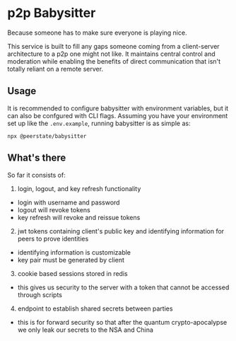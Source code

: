 # p2p Babysitter

Because someone has to make sure everyone is playing nice.

This service is built to fill any gaps someone coming from a client-server architecture to a p2p one might not like. It maintains central control and moderation while enabling the benefits of direct communication that isn't totally reliant on a remote server.

## Usage

It is recommended to configure babysitter with environment variables, but it can also be confgured with CLI flags. Assuming you have your environment set up like the `.env.example`, running babysitter is as simple as:

`npx @peerstate/babysitter`

## What's there

So far it consists of:

1. login, logout, and key refresh functionality

- login with username and password
- logout will revoke tokens
- key refresh will revoke and reissue tokens

2. jwt tokens containing client's public key and identifying information for peers to prove identities

- identifying information is customizable
- key pair must be generated by client

3. cookie based sessions stored in redis

- this gives us security to the server with a token that cannot be accessed through scripts

4. endpoint to establish shared secrets between parties

- this is for forward security so that after the quantum crypto-apocalypse we only leak our secrets to the NSA and China
